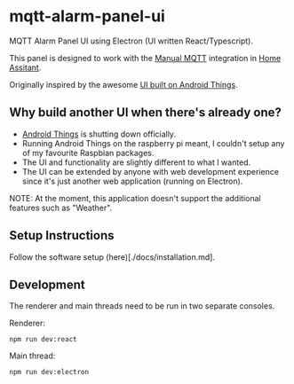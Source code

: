 # mqtt-alarm-panel-ui

MQTT Alarm Panel UI using Electron (UI written React/Typescript).

This panel is designed to work with the [Manual MQTT](https://www.home-assistant.io/integrations/manual_mqtt) integration in [Home Assitant](https://www.home-assistant.io/).

Originally inspired by the awesome [UI built on Android Things](https://community.home-assistant.io/t/mqtt-alarm-control-panel-for-raspberry-pi-and-android/26484).

## Why build another UI when there's already one?

* [Android Things](https://developer.android.com/things) is shutting down officially.
* Running Android Things on the raspberry pi meant, I couldn't setup any of my favourite Raspbian packages.
* The UI and functionality are slightly different to what I wanted.
* The UI can be extended by anyone with web development experience since it's just another web application (running on Electron).

NOTE: At the moment, this application doesn't support the additional features such as "Weather".

## Setup Instructions

Follow the software setup (here)[./docs/installation.md].


## Development

The renderer and main threads need to be run in two separate consoles.

Renderer:
```
npm run dev:react
```

Main thread:
```
npm run dev:electron
```
